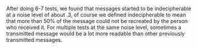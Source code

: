 After doing 6-7 tests, we found that messages started to be indecipherable at 
a noise level of about .3, of course we defined indecipherable to mean that 
more than 50% of the message could not be recreated by the person who received it.
For multiple tests at the same noise level, sometimes a 
transmitted message would be a lot more readable than other previously
transmitted messages.